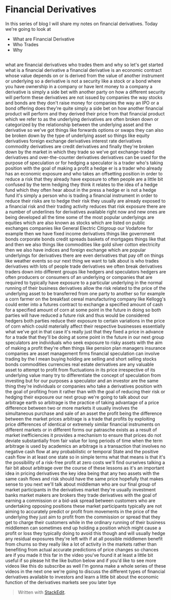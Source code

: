 
# Financial Derivatives
In this series of blog I will share my notes on financial derivatives. Today we're going to look at

 - What are Financial Derivative
 - Who Trades
 - Why

## 
 what are financial
derivatives who trades them and why so
let's get started what is a financial
derivative a financial derivative is an
economic contract whose value depends on
or is derived from the value of another
instrument or underlying so a derivative
is not a security like a stock or a bond
where you have ownership in a company or
have lent money to a company a
derivative is simply a side bet with
another party on how a different
security will perform these derivatives
are not issued by companies the way
stocks and bonds are they don't raise
money for companies the way an IPO or a
bond offering does they're quite simply
a side bet on how another financial
product will perform and they derived
their price from that financial product
which we refer to as the underlying
derivatives are often broken down or
categorized by the relationship between
the underlying asset and the derivative
so we've got things like forwards
options or swaps they can also be broken
down by the type of underlying asset so
things like equity derivatives foreign
exchange derivatives interest rate
derivatives commodity derivatives are
credit derivatives and finally they're
broken down by the market in which they
trade so we've got exchange-traded
derivatives and over-the-counter
derivatives derivatives can be used for
the purpose of speculation or for
hedging a speculator is a trader who's
taking position
with the goal of making a profit a hedge
er is a trader who already has an
economic exposure and who takes an
offsetting position in order to reduce a
risk that they already have exposure to
often people are a little bit confused
by the term hedging they think it
relates to the idea of a hedge fund
which they often hear about in the press
a hedge er is not a hedge fund it's
simply a person who is trading a
financial instrument in order to reduce
their risks are to hedge their risk they
usually are already exposed to a
financial risk and their trading
activity reduces that risk exposure
there are a number of underlines for
derivatives available right now and new
ones are being developed all the time
some of the most popular underlyings are
equities which are also known as stocks
which are listed on public exchanges
companies like General Electric
Citigroup our Vodafone for example then
we have fixed income derivatives things
like government bonds corporate bonds
credit spreads baskets of mortgages
things like that and then we also things
like commodities like gold silver cotton
electricity then we also have indices
and foreign exchange which are popular
underlyings for derivatives there are
even derivatives that pay off on things
like weather events so our next thing we
want to talk about is who trades
derivatives with lots of people trade
derivatives we often break derivatives
traders down into different groups like
hedgers and speculators hedgers are
often producers or consumers of an
underlying or companies that are
required to typically have exposure to a
particular underlying in the normal
running of their business derivatives
allow the risk related to the price of
the underlying asset to be transferred
from one party to another
so for example a corn farmer on the
breakfast cereal manufacturing company
like Kellogg's could enter into a
futures contract to exchange a specified
amount of cash for a specified amount of
corn at some point in the future in
doing so both parties will have reduced
a future risk and thus would be
considered hedgers both parties reduce
their exposure to certain variations in
the price of corn which could materially
affect their respective businesses
essentially what we've got in that case
it's really just that they fixed a price
in advance for a trade that they'll be
doing at some point in the future in our
next group speculators are individuals
who seek exposure to risky assets with
the aim of making a profit they're often
things like pension plan managers
insurance companies are asset management
firms financial speculation can involve
trading by the I mean buying holding are
selling and short selling stocks bonds
commodities currencies real estate
derivatives are any valuable asset to
attempt to profit from fluctuations in
its price irrespective of its underlying
value many try to differentiate the
concept of speculation from investing
but for our purposes a speculator and an
investor are the same thing they're
individuals or companies who take a
derivatives position with the goal of
profiting from it rather than with the
goal of reducing their risk or hedging
their exposure our next group we're
going to talk about our arbitrage earth
so arbitrage is the practice of taking
advantage of a price difference between
two or more markets it usually involves
the simultaneous purchase and sale of an
asset the profit being the difference
between the market prices
arbitrage is a trade that profits by
exploiting price differences of
identical or extremely similar financial
instruments on different markets or in
different forms our patrasche exists as
a result of market inefficiencies it
provides a mechanism to ensure that
prices do not deviate substantially from
fair value for long periods of time when
the term arbitrage is used by academics
an arbitrage is a transaction that
involves no negative cash flow at any
probabilistic or temporal State and the
positive cash flow in at least one state
so in simple terms what that means is
that it's the possibility of a risk-free
profit at zero costs we'll find
ourselves talking a fair bit about
arbitrage over the course of these
lessons as it's an important idea in
pricing derivatives the key idea being
that any two assets with the same cash
flows and risk should have the same
price hopefully that makes sense to you
next we'll talk about middleman who are
our final group of market participants
in the derivatives market they're
usually investment banks market makers
are brokers they trade derivatives with
the goal of earning a commission or a
bid-ask spread between customers who are
undertaking opposing positions these
market participants typically are not
aiming to accurately predict or profit
from movements in the price of the
underlying they just aim to profit from
the commission or spread that they get
to charge their customers
while in the ordinary running of their
business middlemen can sometimes end up
holding a position which might cause a
profit or loss they typically doing to
avoid this though and will usually hedge
any residual exposures they're left with
if at all possible middlemen benefit
from churns so they really like a lot of
activity in the markets rather than
benefiting from actual accurate
predictions of price changes so chances
are if you made it this far in the video
you've found it at least a little bit
useful if so please hit the like button
below and if you'd like to see more
videos like this do subscribe as well
I'm gonna make a whole series of these
videos in the next one we're going to
discuss the different types of financial
derivatives available to investors and
learn a little bit about the economic
function of the derivatives markets see
you later bye

> Written with [StackEdit](https://stackedit.io/).
<!--stackedit_data:
eyJoaXN0b3J5IjpbLTgyNDUwMTQzNF19
-->